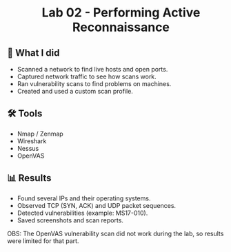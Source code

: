 <div id="user-content-toc"> 
  <ul align="center" style="list-style: none;"> 
    <summary > 
      <h1> Lab 02 - Performing Active Reconnaissance </h1> 
    </summary> 
  </ul> 
</div>

## 📝 What I did
* Scanned a network to find live hosts and open ports.
* Captured network traffic to see how scans work.
* Ran vulnerability scans to find problems on machines.
* Created and used a custom scan profile.

## 🛠️ Tools
* Nmap / Zenmap
* Wireshark
* Nessus
* OpenVAS

## 📊 Results 
* Found several IPs and their operating systems.
* Observed TCP (SYN, ACK) and UDP packet sequences.
* Detected vulnerabilities (example: MS17-010).
* Saved screenshots and scan reports.

OBS: The OpenVAS vulnerability scan did not work during the lab, so results were limited for that part.
